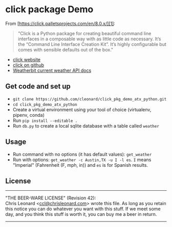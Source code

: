 # click package Demo

From [https://click.palletsprojects.com/en/8.0.x/][1]:

> "Click is a Python package for creating beautiful command line interfaces in a composable way with as little code as necessary. It’s the “Command Line Interface Creation Kit”. It’s highly configurable but comes with sensible defaults out of the box."

- [click website][1]
- [click on github][2]
- [Weatherbit current weather API docs][3]

## Get code and set up

- `git clone https://github.com/cleonard/click_pkg_demo_atx_python.git`
- `cd click_pkg_demo_atx_python`
- Create a virtual environment using your tool of choice (virtualenv, pipenv, conda)
- Run `pip install --editable .`
- Run `db.py` to create a local sqlite database with a table called `weather`

## Usage

- Run command with no options (it has default values): `get_weather`
- Run with options: `get_weather -c Austin,TX -u I -l es`.  `I` means "Imperial"
  (Fahrenheit (F, mph, in)) and `es` is for Spanish results.


## License

***********************************************************  
"THE BEER-WARE LICENSE" (Revision 42):  
Chris Leonard <<ccl@chrisleonard.com>> wrote this file.  As long as you retain
this notice you can do whatever you want with this stuff. If we meet some day,
and you think this stuff is worth it, you can buy me a beer in return.  
***********************************************************

[1]: https://click.palletsprojects.com/en/8.0.x/
[2]: https://github.com/pallets/click/
[3]: https://www.weatherbit.io/api/weather-current
